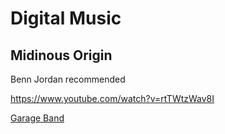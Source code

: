 # Digital Music

## Midinous Origin

Benn Jordan recommended

https://www.youtube.com/watch?v=rtTWtzWav8I

[Garage Band](Garage%20Band%20ac84ebbdd4394d6c9c8986b5a82500df.md)